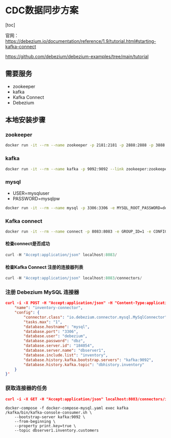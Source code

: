 # CDC数据同步方案

[toc]

官网：https://debezium.io/documentation/reference/1.9/tutorial.html#starting-kafka-connect

https://github.com/debezium/debezium-examples/tree/main/tutorial

## 需要服务

- zookeeper
- kafka
- Kafka Connect
- Debezium

## 本地安装步骤

### zookeeper

```bash
docker run -it --rm --name zookeeper -p 2181:2181 -p 2888:2888 -p 3888:3888 quay.io/debezium/zookeeper:1.9
```

### kafka

```bash
docker run -it --rm --name kafka -p 9092:9092 --link zookeeper:zookeeper quay.io/debezium/kafka:1.9
```

### mysql

- USER=mysqluser 
- PASSWORD=mysqlpw

```bash
docker run -it --rm --name mysql -p 3306:3306 -e MYSQL_ROOT_PASSWORD=debezium -e MYSQL_USER=mysqluser -e MYSQL_PASSWORD=mysqlpw quay.io/debezium/example-mysql:1.9
```

### Kafka connect

```bash
docker run -it --rm --name connect -p 8083:8083 -e GROUP_ID=1 -e CONFIG_STORAGE_TOPIC=my_connect_configs -e OFFSET_STORAGE_TOPIC=my_connect_offsets -e STATUS_STORAGE_TOPIC=my_connect_statuses --link zookeeper:zookeeper --link kafka:kafka --link mysql:mysql quay.io/debezium/connect:1.9
```

#### 检查connect是否成功

```c
curl -H "Accept:application/json" localhost:8083/
```

#### 检查Kafka Connect 注册的连接器列表

```c
curl -H "Accept:application/json" localhost:8083/connectors/
```

### 注册 Debezium MySQL 连接器

```json
curl -i -X POST -H "Accept:application/json" -H "Content-Type:application/json" localhost:8083/connectors/ -d '{
    "name": "inventory-connector",
    "config": {
        "connector.class": "io.debezium.connector.mysql.MySqlConnector",
        "tasks.max": "1",
        "database.hostname": "mysql",
        "database.port": "3306",
        "database.user": "debezium",
        "database.password": "dbz",
        "database.server.id": "184054",
        "database.server.name": "dbserver1",
        "database.include.list": "inventory",
        "database.history.kafka.bootstrap.servers": "kafka:9092",
        "database.history.kafka.topic": "dbhistory.inventory"
    }
}'
```

### 获取连接器的任务

```json
curl -i -X GET -H "Accept:application/json" localhost:8083/connectors/inventory-connector
```





```
docker-compose -f docker-compose-mysql.yaml exec kafka /kafka/bin/kafka-console-consumer.sh \
    --bootstrap-server kafka:9092 \
    --from-beginning \
    --property print.key=true \
    --topic dbserver1.inventory.customers
```
